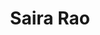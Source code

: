 ---
title: Saira Rao
templateKey: candidate-fragment
firstName: Saira
lastName: Rao
district: 01
state: CO
electionDate: 2018-06-14
electionType: primary
office: house
incumbent: false
website: "https://sairaforcongress.com/"
donationLink: ""
outcome: "Unknown"
blurb: " Saira Rao is a Democratic candidate for U.S. Congress in Colorado’s District 1. The daughter of immigrants, Saira Rao is an entrepreneur and social justice activist who built her career around empowering marginalized communities. She is the co-founder of In This Together Media, a children’s book company that tells the stories of diverse protagonists. She and her husband Shiv live in Denver with their two children, Lila and Dar, and their dog Hector."
image: "https://cosmic-s3.imgix.net/4022f380-59c2-11e8-85b7-c32eabc57aa8-JD_Site_SairoRao_1000x600_051518.jpg"
---